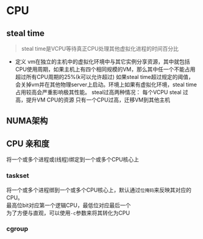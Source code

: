 # CPU
## steal time
> steal time是VCPU等待真正CPU处理其他虚拟化进程的时间百分比
- 定义
vm在独立的主机中的虚拟化环境中与其它实例分享资源，其中就包括CPU使用周期，如果主机上有四个相同规模的VM，那么其中任一个不能占用超过所有CPU周期的25%(k可以允许超过)
如果steal time超过规定的阈值，会关掉vm并在其他物理server上启动。环境上如果有虚拟化环境，steal time占用较高会严重影响极其性能。
steal过高两种情况：
每个VCPU steal 过高，提升VM CPU的资源
只有一个CPU过高，迁移VM到其他主机

## NUMA架构


## CPU 亲和度
将一个或多个进程或(线程)绑定到一个或多个CPU核心上  
### taskset
将一个或多个进程绑到一个或多个CPU核心上，默认通过`位掩码`来反映其对应的CPU。  
最高位bit对应第一个逻辑CPU，最低位对应最后一个  
为了方便与直观，可以使用`-c`参数来将其转化为CPU  
### cgroup


